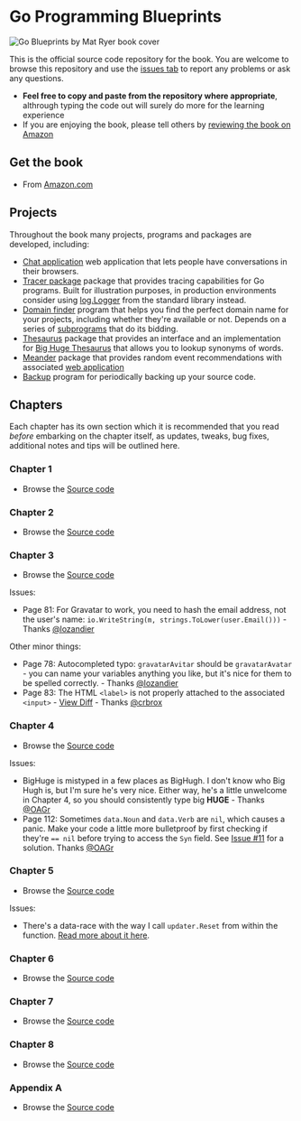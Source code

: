 # Go Programming Blueprints

![Go Blueprints by Mat Ryer book cover](https://raw.githubusercontent.com/matryer/goblueprints/master/artwork/bookcover.jpg)

This is the official source code repository for the book. You are welcome to browse this repository and use the [issues tab](https://github.com/matryer/goblueprints/issues) to report any problems or ask any questions.

  * **Feel free to copy and paste from the repository where appropriate**, althrough typing the code out will surely do more for the learning experience
  * If you are enjoying the book, please tell others by [reviewing the book on Amazon](http://bit.ly/goblueprints)

## Get the book

  * From [Amazon.com](http://bit.ly/goblueprints) 

## Projects

Throughout the book many projects, programs and packages are developed, including:

  * [Chat application](https://github.com/matryer/goblueprints/tree/master/chapter3/chat) web application that lets people have conversations in their browsers.
  * [Tracer package](https://github.com/matryer/goblueprints/tree/master/chapter1/trace) package that provides tracing capabilities for Go programs. Built for illustration purposes, in production environments consider using [log.Logger](http://golang.org/pkg/log/#Logger) from the standard library instead.
  * [Domain finder](https://github.com/matryer/goblueprints/tree/master/chapter4/domainfinder) program that helps you find the perfect domain name for your projects, including whether they're available or not. Depends on a series of [subprograms](https://github.com/matryer/goblueprints/tree/master/chapter4) that do its bidding.
  * [Thesaurus](https://github.com/matryer/goblueprints/tree/master/chapter4/thesaurus) package that provides an interface and an implementation for [Big Huge Thesaurus](http://words.bighugelabs.com/) that allows you to lookup synonyms of words.
  * [Meander](https://github.com/matryer/goblueprints/tree/master/chapter7/meander) package that provides random event recommendations with associated [web application](https://github.com/matryer/goblueprints/tree/master/chapter7/meanderweb)
  * [Backup](https://github.com/matryer/goblueprints/tree/master/chapter8/backup) program for periodically backing up your source code.

## Chapters

Each chapter has its own section which it is recommended that you read _before_ embarking on the chapter itself, as updates, tweaks, bug fixes, additional notes and tips will be outlined here.

### Chapter 1

  * Browse the [Source code](https://github.com/matryer/goblueprints/tree/master/chapter1)

### Chapter 2

  * Browse the [Source code](https://github.com/matryer/goblueprints/tree/master/chapter2)

### Chapter 3

  * Browse the [Source code](https://github.com/matryer/goblueprints/tree/master/chapter3)

Issues:

  * Page 81: For Gravatar to work, you need to hash the email address, not the user's name: `io.WriteString(m, strings.ToLower(user.Email()))` - Thanks [@lozandier](https://github.com/lozandier)

Other minor things:

  * Page 78: Autocompleted typo: `gravatarAvitar` should be `gravatarAvatar` - you can name your variables anything you like, but it's nice for them to be spelled correctly. - Thanks [@lozandier](https://github.com/lozandier)
  * Page 83: The HTML `<label>` is not properly attached to the associated `<input>` - [View Diff](https://github.com/matryer/goblueprints/commit/afb4285f47a7482a58f6fa5061982f874a3fa11e) - Thanks [@crbrox](https://github.com/crbrox) 

### Chapter 4

  * Browse the [Source code](https://github.com/matryer/goblueprints/tree/master/chapter4)

Issues:

  * BigHuge is mistyped in a few places as BigHugh. I don't know who Big Hugh is, but I'm sure he's very nice. Either way, he's a little unwelcome in Chapter 4, so you should consistently type big **HUGE** - Thanks [@OAGr](https://github.com/OAGr)
  * Page 112: Sometimes `data.Noun` and `data.Verb` are `nil`, which causes a panic. Make your code a little more bulletproof by first checking if they're `== nil` before trying to access the `Syn` field. See [Issue #11](https://github.com/matryer/goblueprints/issues/11) for a solution. Thanks [@OAGr](https://github.com/OAGr)

### Chapter 5

  * Browse the [Source code](https://github.com/matryer/goblueprints/tree/master/chapter5)

Issues:

  * There's a data-race with the way I call `updater.Reset` from within the function. [Read more about it here](https://github.com/matryer/goblueprints/issues/12).

### Chapter 6

  * Browse the [Source code](https://github.com/matryer/goblueprints/tree/master/chapter6)

### Chapter 7

  * Browse the [Source code](https://github.com/matryer/goblueprints/tree/master/chapter7)

### Chapter 8

  * Browse the [Source code](https://github.com/matryer/goblueprints/tree/master/chapter8)

### Appendix A

  * Browse the [Source code](https://github.com/matryer/goblueprints/tree/master/appendixA)
